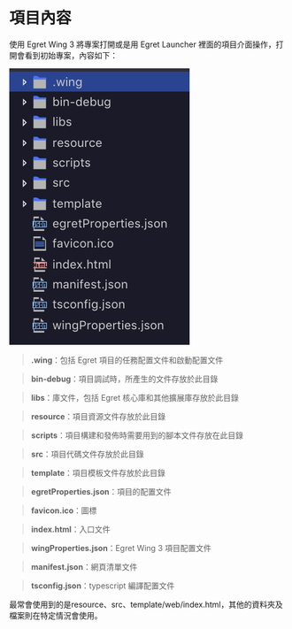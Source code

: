 # 項目內容



使用 Egret Wing 3 將專案打開或是用 Egret Launcher 裡面的項目介面操作，打開會看到初始專案，內容如下：



![](../../img/img_2.jpg)



> **.wing**：包括 Egret 項目的任務配置文件和啟動配置文件

> **bin-debug**：項目調試時，所產生的文件存放於此目錄

> **libs**：庫文件，包括 Egret 核心庫和其他擴展庫存放於此目錄

> **resource**：項目資源文件存放於此目錄

> **scripts**：項目構建和發佈時需要用到的腳本文件存放在此目錄

> **src**：項目代碼文件存放於此目錄

> **template**：項目模板文件存放於此目錄

> **egretProperties.json**：項目的配置文件

> **favicon.ico**：圖標

> **index.html**：入口文件

> **wingProperties.json**：Egret Wing 3 項目配置文件

> **manifest.json**：網頁清單文件

> **tsconfig.json**：typescript 編譯配置文件



最常會使用到的是resource、src、template/web/index.html，其他的資料夾及檔案則在特定情況會使用。

